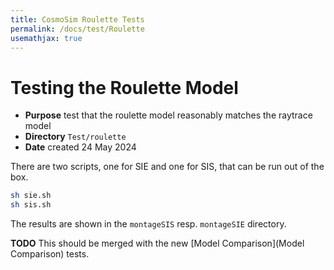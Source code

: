 ```yaml
---
title: CosmoSim Roulette Tests
permalink: /docs/test/Roulette
usemathjax: true
---
```


# Testing the Roulette Model 

+ **Purpose** test that the roulette model reasonably matches the raytrace model
+ **Directory** `Test/roulette`
+ **Date** created 24 May 2024

There are two scripts, one for SIE and one for SIS, that can be run
out of the box.
```sh
sh sie.sh
sh sis.sh
```

The results are shown in the `montageSIS` resp. `montageSIE` directory.

**TODO** This should be merged with the new 
[Model Comparison](Model Comparison) tests.
